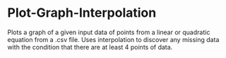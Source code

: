 # Plot-Graph-Interpolation
Plots a graph of a given input data of points from a linear or quadratic equation from a .csv file. Uses interpolation to discover any missing data with the condition that there are at least 4 points of data.
